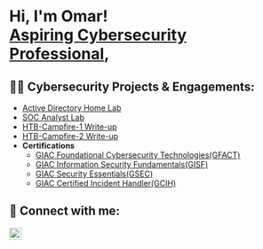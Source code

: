 <h1>Hi, I'm Omar! <br/><a <a href="https://www.linkedin.com/in/omarvardi/"> Aspiring Cybersecurity Professional</a>,

<h2>👨‍💻 Cybersecurity Projects & Engagements:</h2>

  - [Active Directory Home Lab](https://github.com/amay0mar/ADlab.git)
  - [SOC Analyst Lab](https://github.com/amay0mar/HackingActiveDirectory.git)
  - [HTB-Campfire-1 Write-up](https://github.com/amay0mar/HTB-Campfire-1.git)
  - [HTB-Campfire-2 Write-up](https://github.com/amay0mar/HTB-Campfire-2.git)
- <b>Certifications</b>
  - [GIAC Foundational Cybersecurity Technologies(GFACT)](https://www.credly.com/badges/f4c2c227-f418-4bf7-b063-2f7aca844abc)
  - [GIAC Information Security Fundamentals(GISF)](https://www.credly.com/badges/217bc267-5ee9-4813-83b9-6ed65c2287b7)
  - [GIAC Security Essentials(GSEC)](https://www.credly.com/badges/9359c09f-b5e8-4c9a-8930-a5b30083d805)
  - [GIAC Certified Incident Handler(GCIH)](https://www.credly.com/badges/7cc3c238-fadf-409b-a8a5-b3c21a70c5bc)

<h2> 🤳 Connect with me:</h2>


[<img align="left" alt="JoshMadakor | LinkedIn" width="22px" src="https://cdn.jsdelivr.net/npm/simple-icons@v3/icons/linkedin.svg" />][linkedin]



[linkedin]: https://www.linkedin.com/in/omarvardi/

<!--
**amay0mar/amay0mar** is a ✨ _special_ ✨ repository because its `README.md` (this file) appears on your GitHub profile.

Here are some ideas to get you started:
[youtube]: https://www.youtube.com/c/joshmadakor
[<img align="left" alt="JoshMadakor | YouTube" width="22px" src="https://cdn.jsdelivr.net/npm/simple-icons@v3/icons/youtube.svg" />][youtube]

- 🔭 I’m currently working on ...
- 🌱 I’m currently learning ...
- 👯 I’m looking to collaborate on ...
- 🤔 I’m looking for help with ...
- 💬 Ask me about ...
- 📫 How to reach me: ...
- 😄 Pronouns: ...
- ⚡ Fun fact: ...
-->
